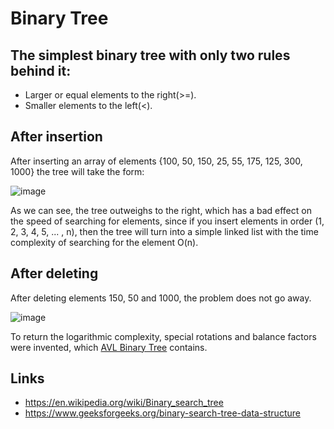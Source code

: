 # Binary Tree

## The simplest binary tree with only two rules behind it:
- Larger or equal elements to the right(>=).
- Smaller elements to the left(<).
  
## After insertion
After inserting an array of elements {100, 50, 150, 25, 55, 175, 125, 300, 1000} the tree will take the form:

![image](https://github.com/zpnst/different-trees/assets/105946529/ffaae670-bfc0-4ae2-8be4-11ee88eefe5c)

As we can see, the tree outweighs to the right, which has a bad effect on the speed of searching for elements, since if you insert elements in order (1, 2, 3, 4, 5, ... , n), then the tree will turn into a simple linked list with the time complexity of searching for the element O(n).

## After deleting
After deleting elements 150, 50 and 1000, the problem does not go away.

![image](https://github.com/zpnst/different-trees/assets/105946529/4b3f085d-3522-436d-a7e7-c69ecca4a874)

To return the logarithmic complexity, special rotations and balance factors were invented, which [AVL Binary Tree](../avl-binary-tree) contains.

## Links
- https://en.wikipedia.org/wiki/Binary_search_tree
- https://www.geeksforgeeks.org/binary-search-tree-data-structure
